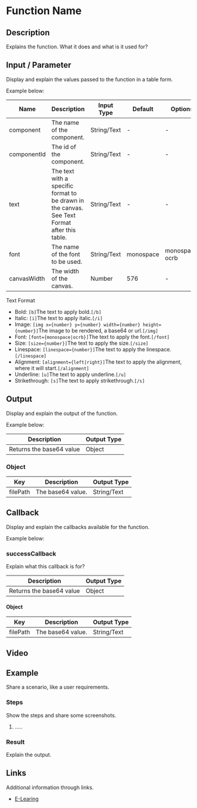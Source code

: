 # Function Name

## Description

Explains the function. What it does and what is it used for?

## Input / Parameter

Display and explain the values passed to the function in a table form.

Example below:

| Name | Description | Input Type | Default | Options | Required |
| ------ | ------ | ------ | ------ | ------ | ------ |
| component | The name of the component. | String/Text | - | - | Partial (Yes if no 'componentId'.) |
| componentId | The id of the component. | String/Text | - | - | Partial (Yes if no 'component'.) |
| text | The text with a specific format to be drawn in the canvas. See Text Format after this table. | String/Text | - | - | No |
| font | The name of the font to be used. | String/Text | monospace | monospace, ocrb | No | 
| canvasWidth | The width of the canvas. | Number | 576 | - | No | 

Text Format

- Bold: ```[b]```The text to apply bold.```[/b]```
- Italic: ```[i]```The text to apply italic.```[/i]```
- Image: ```[img x={number} y={number} width={number} height={number}]```The image to be rendered, a base64 or url.```[/img]```
- Font: ```[font={monospace|ocrb}]```The text to apply the font.```[/font]```
- Size: ```[size={number}]```The text to apply the size.```[/size]```
- Linespace: ```[linespace={number}]```The text to apply the linespace.```[/linespace]```
- Alignment: ```[alignment={left|right}]```The text to apply the alignment, where it will start.```[/alignment]```
- Underline: ```[u]```The text to apply underline.```[/u]```
- Strikethrough: ```[s]```The text to apply strikethrough.```[/s]```

## Output

Display and explain the output of the function.

Example below:

| Description | Output Type |
| ------ | ------ |
| Returns the base64 value | Object |

### Object

| Key | Description | Output Type |
| ------ | ------ | ------ |
| filePath | The base64 value. | String/Text |

## Callback

Display and explain the callbacks available for the function.

Example below:

### successCallback

Explain what this callback is for?
<!-- A successCallback is executed when a function runs successfully. It takes the result returned by the function as its parameter. ? -->

| Description | Output Type |
| ------ | ------ |
| Returns the base64 value | Object |

#### Object

| Key | Description | Output Type |
| ------ | ------ | ------ |
| filePath | The base64 value. | String/Text |

## Video

<!-- Format: [![Video]({image-path}?raw=true)]({url-link}) -->

## Example

Share a scenario, like a user requirements.

### Steps

Show the steps and share some screenshots.

1. .....

<!-- Format: ![]({image-path}?raw=true) -->

### Result

Explain the output.

<!-- Format: ![]({image-path}?raw=true) -->

## Links

Additional information through links.

- [E-Learing]({url-link})